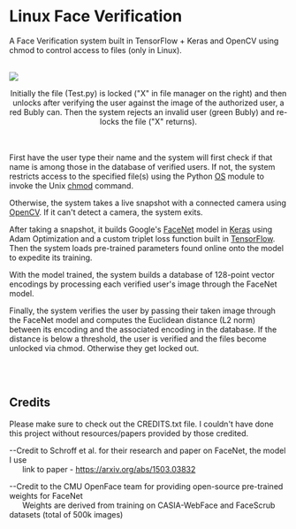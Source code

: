 # Linux Face Verification
A Face Verification system built in TensorFlow + Keras and OpenCV using chmod to control access to files (only in Linux).
<br><br>

![](./GIFs/LAC.gif)
<p align="center">
  Initially the file (Test.py) is locked ("X" in file manager on the right) and then unlocks after verifying the user against the image of the authorized user, a red Bubly can. Then the system rejects an invalid user (green Bubly) and re-locks the file ("X" returns). 
</p>

<br><br>
First have the user type their name and the system will first check if that name is among those in the database of verified users. If not, the system restricts access to the specified file(s) using the Python [OS](https://docs.python.org/3/library/os.html) module to invoke the Unix [chmod](https://www.computerhope.com/unix/uchmod.htm) command.

Otherwise, the system takes a live snapshot with a connected camera using [OpenCV](https://opencv.org/). If it can't detect a camera, the system exits.

After taking a snapshot, it builds Google's [FaceNet](https://arxiv.org/abs/1503.03832) model in [Keras](https://keras.io/) using Adam Optimization and a custom triplet loss function built in [TensorFlow](https://www.tensorflow.org/). Then the system loads pre-trained parameters found online onto the model to expedite its training.

With the model trained, the system builds a database of 128-point vector encodings by processing each verified user's image through the FaceNet model.

Finally, the system verifies the user by passing their taken image through the FaceNet model and computes the Euclidean distance (L2 norm) between its encoding and the associated encoding in the database. If the distance is below a threshold, the user is verified and the files become unlocked via chmod. Otherwise they get locked out. 

<br><br>
## Credits

Please make sure to check out the CREDITS.txt file.  I couldn't have done this project without resources/papers provided by those credited.

--Credit to Schroff et al. for their research and paper on FaceNet, the model I use
<br>
&nbsp;&nbsp;&nbsp;&nbsp;&nbsp;&nbsp;link to paper - https://arxiv.org/abs/1503.03832

--Credit to the CMU OpenFace team for providing open-source pre-trained weights for FaceNet
<br>
&nbsp;&nbsp;&nbsp;&nbsp;&nbsp;&nbsp;Weights are derived from training on CASIA-WebFace and FaceScrub datasets (total of 500k images)
